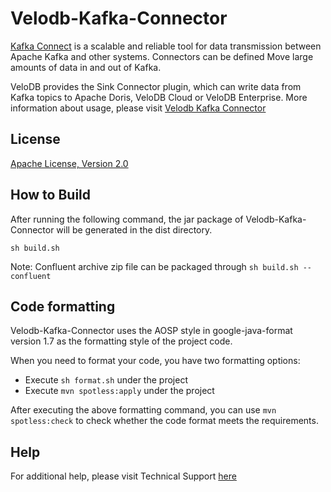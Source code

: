 <!--
Licensed to the Apache Software Foundation (ASF) under one
or more contributor license agreements.  See the NOTICE file
distributed with this work for additional information
regarding copyright ownership.  The ASF licenses this file
to you under the Apache License, Version 2.0 (the
"License"); you may not use this file except in compliance
with the License.  You may obtain a copy of the License at

  http://www.apache.org/licenses/LICENSE-2.0

Unless required by applicable law or agreed to in writing,
software distributed under the License is distributed on an
"AS IS" BASIS, WITHOUT WARRANTIES OR CONDITIONS OF ANY
KIND, either express or implied.  See the License for the
specific language governing permissions and limitations
under the License.
-->

# Velodb-Kafka-Connector

[Kafka Connect](https://docs.confluent.io/platform/current/connect/index.html) is a scalable and reliable tool for data transmission between Apache Kafka and other systems. Connectors can be defined Move large amounts of data in and out of Kafka.

VeloDB provides the Sink Connector plugin, which can write data from Kafka topics to Apache Doris, VeloDB Cloud or VeloDB Enterprise.
More information about usage, please visit [Velodb Kafka Connector](https://docs.velodb.io/cloud/integration/velodb-kafka-connector)

## License

[Apache License, Version 2.0](https://www.apache.org/licenses/LICENSE-2.0)

## How to Build

After running the following command, the jar package of Velodb-Kafka-Connector will be generated in the dist directory.
```
sh build.sh
```
Note: Confluent archive zip file can be packaged through `sh build.sh --confluent`

## Code formatting
Velodb-Kafka-Connector uses the AOSP style in google-java-format version 1.7 as the formatting style of the project code.

When you need to format your code, you have two formatting options:

- Execute `sh format.sh` under the project
- Execute `mvn spotless:apply` under the project

After executing the above formatting command, you can use `mvn spotless:check` to check whether the code format meets the requirements.

## Help
For additional help, please visit Technical Support [here](https://www.velodb.io/apply/contact-us?c=velodb-website&ci=homepage.navbar) 

